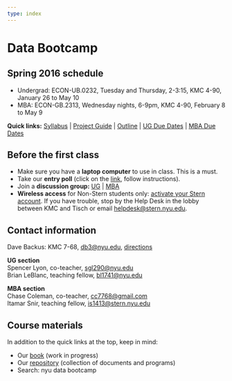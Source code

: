 ```yaml
---
type: index
---
```


# Data Bootcamp


## Spring 2016 schedule 

* Undergrad:  ECON-UB.0232, Tuesday and Thursday, 2-3:15, KMC 4-90, January 26 to May 10
* MBA:  ECON-GB.2313, Wednesday nights, 6-9pm, KMC 4-90, February 8 to May 9

<!--
Discussion groups:  [UG](https://groups.google.com/forum/#!forum/nyu_data_bootcamp_ug) | [MBA](https://groups.google.com/forum/#!forum/nyu_data_bootcamp_mba)   
-->

**Quick links:**  [Syllabus](https://github.com/DaveBackus/Data_Bootcamp/blob/master/Documents/bootcamp_syllabus.pdf) | [Project Guide](https://github.com/DaveBackus/Data_Bootcamp/blob/master/Documents/bootcamp_project.pdf) | [Outline](/bootcamp_outline) | [UG Due Dates](/bootcamp_duedates_ug) | [MBA Due Dates](/bootcamp_duedates_mba)     


## Before the first class

* Make sure you have a **laptop computer** to use in class.  This is a must.  
* Take our **entry poll** (click on the [link](https://docs.google.com/forms/d/1N7ugrqIQNHm_e1BLVAtaRMnC8SmSiTDMoYBy_0FYZic/viewform), follow instructions).  
* Join a **discussion group:** [UG](https://groups.google.com/forum/#!forum/nyu_data_bootcamp_ug) | [MBA](https://groups.google.com/forum/#!forum/nyu_data_bootcamp_mba)
* **Wireless access** for Non-Stern students only:  [activate your Stern account](https://w3.stern.nyu.edu/start/home).  If you have trouble, stop by the Help Desk in the lobby between KMC and Tisch or email [helpdesk@stern.nyu.edu](mailto:helpdesk@stern.nyu.edu).  


## Contact information

Dave Backus:  KMC 7-68, [db3@nyu.edu](mailto:db3@nyu.edu), [directions](http://pages.stern.nyu.edu/~dbackus/)

**UG section** <br> Spencer Lyon, co-teacher, [sgl290@nyu.edu](mailto:sgl290@nyu.edu) <br> Brian LeBlanc, teaching fellow, [bl1741@nyu.edu](mailto:bl1741@nyu.edu) 

**MBA section** <br> Chase Coleman, co-teacher, [cc7768@gmail.com](mailto:cc7768@gmail.com) <br> Itamar Snir, teaching fellow, [is1413@stern.nyu.edu](mailto:is1413@stern.nyu.edu)  

## Course materials

In addition to the quick links at the top, keep in mind:

* Our [book](https://www.gitbook.com/book/davebackus/test/details) (work in progress)
* Our [repository](https://github.com/DaveBackus/Data_Bootcamp#data-bootcamp) (collection of documents and programs) 
* Search:  nyu data bootcamp
